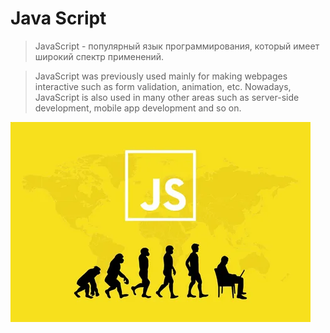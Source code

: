 # Java Script 
> JavaScript - популярный язык программирования, который имеет широкий спектр применений.

> JavaScript was previously used mainly for 
making webpages interactive such as form 
validation, animation, etc. Nowadays, 
JavaScript is also used in many other areas 
such as server-side development, mobile 
app development and so on.

![](/Photo/js1.webp)